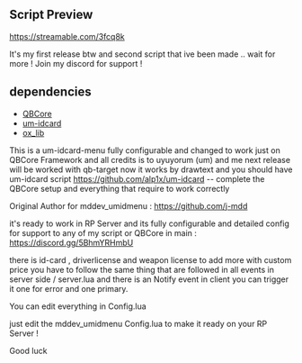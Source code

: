 ## **Script Preview**
https://streamable.com/3fcq8k

It's my first release btw and second script that ive been made .. wait for more !
Join my discord for support !

## **dependencies**
- [QBCore](https://github.com/qbcore-framework/qb-core)
- [um-idcard](https://github.com/alp1x/um-idcard)
- [ox_lib](https://github.com/overextended/ox_lib.git)

This is a um-idcard-menu fully configurable and changed to work just on QBCore Framework 
and all credits is to uyuyorum (um) and me next release will be worked with qb-target now it works by drawtext
and you should have um-idcard script https://github.com/alp1x/um-idcard -- complete the QBCore setup and everything that require to work correctly


Original Author for mddev_umidmenu : https://github.com/j-mdd

it's ready to work in RP Server and its fully configurable and detailed config
for support to any of my script or QBCore in main : https://discord.gg/5BhmYRHmbU



there is id-card , driverlicense and weapon license to add more with custom price you have to follow the same thing that are followed in all events in server side / server.lua
and there is an Notify event in client you can trigger it one for error and one primary.

You can edit everything in Config.lua

just edit the mddev_umidmenu Config.lua to make it ready on your RP Server !

Good luck
